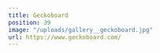 ```yaml
---
title: Geckoboard
position: 39
image: "/uploads/gallery__geckoboard.jpg"
url: https://www.geckoboard.com/
---
```


